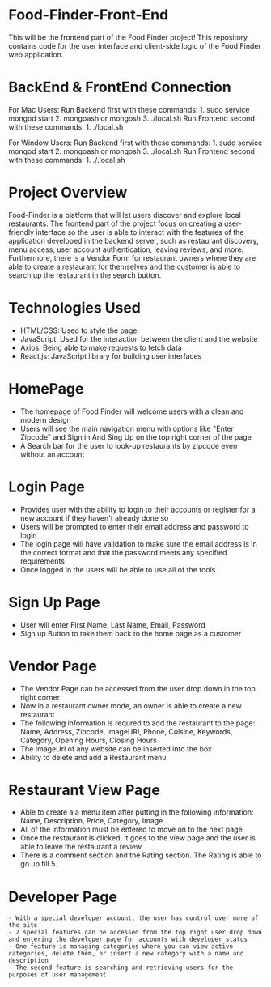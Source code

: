 # Food-Finder-Front-End
This will be the frontend part of the Food Finder project! This repository contains code for the user interface and client-side logic of the Food Finder web application.

# BackEnd & FrontEnd Connection
For Mac Users:
    Run Backend first with these commands:
        1. sudo service mongod start
        2. mongoash or mongosh
        3. ./local.sh
    Run Frontend second with these commands:
        1. ./local.sh

For Window Users:
    Run Backend first with these commands:
        1. sudo service mongod start
        2. mongoash or mongosh
        3. ./local.sh
    Run Frontend second with these commands:
        1. ./.local.sh

# Project Overview
Food-Finder is a platform that will let users discover and explore local restaurants. The frontend part of the project focus on creating a user-friendly interface so the user is able to interact with the features of the application developed in the backend server, such as restaurant discovery, menu access, user account authentication, leaving reviews, and more. Furthermore, there is a Vendor Form for restaurant owners where they are able to create a restaurant for themselves and the customer is able to search up the restaurant in the search button.

# Technologies Used
- HTML/CSS: Used to style the page
- JavaScript: Used for the interaction between the client and the website
- Axios: Being able to make requests to fetch data
- React.js: JavaScript library for building user interfaces

# HomePage
- The homepage of Food Finder will welcome users with a clean and modern design
- Users will see the main navigation menu with options like "Enter Zipcode" and Sign in And Sing Up on the top right corner of the page
- A Search bar for the user to look-up restaurants by zipcode even without an account


# Login Page
- Provides user with the ability to login to their accounts or register for a new account if they haven't already done so
- Users will be prompted to enter their email address and password to login
- The login page will have validation to make sure the email address is in the correct format and that the password meets any specified requirements
- Once logged in the users will be able to use all of the tools

# Sign Up Page
- User will enter First Name, Last Name, Email, Password
- Sign up Button to take them back to the home page as a customer

# Vendor Page
- The Vendor Page can be accessed from the user drop down in the top right corner
- Now in a restaurant owner mode, an owner is able to create a new restaurant 
- The following information is requred to add the restaurant to the page: Name, Address, Zipcode, ImageURl, Phone, Cuisine, Keywords, Category, Opening Hours, Closing Hours
- The ImageUrl of any website can be inserted into the box
- Ability to delete and add a Restaurant menu 

# Restaurant View Page
- Able to create a a menu item after putting in the following information: Name, Description, Price, Category, Image
- All of the information must be entered to move on to the next page
- Once the restaurant is clicked, it goes to the view page and the user is able to leave the restaurant a review
- There is a comment section and the Rating section. The Rating is able to go up till 5.

# Developer Page
    - With a special developer account, the user has control over more of the site
    - 2 special features can be accessed from the top right user drop down and entering the developer page for accounts with developer status
    - One feature is managing categories where you can view active categories, delete them, or insert a new category with a name and description
    - The second feature is searching and retrieving users for the purposes of user management
